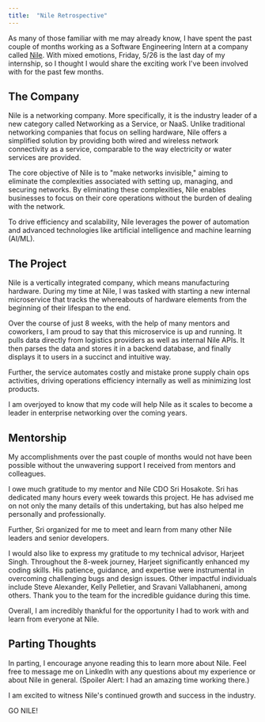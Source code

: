 ```yaml
---
title:  "Nile Retrospective"
--- 
```


As many of those familiar with me may already know, I have spent the past couple of months working as a Software Engineering Intern at a company called [Nile][nile]. With mixed emotions, Friday, 5/26 is the last day of my internship, so I thought I would share the exciting work I've been involved with for the past few months.

## The Company

Nile is a networking company. More specifically, it is the industry leader of a new category called Networking as a Service, or NaaS. Unlike traditional networking companies that focus on selling hardware, Nile offers a simplified solution by providing both wired and wireless network connectivity as a service, comparable to the way electricity or water services are provided.

The core objective of Nile is to "make networks invisible," aiming to eliminate the complexities associated with setting up, managing, and securing networks. By eliminating these complexities, Nile enables businesses to focus on their core operations without the burden of dealing with the network. 

To drive efficiency and scalability, Nile leverages the power of automation and advanced technologies like artificial intelligence and machine learning (AI/ML). 

## The Project

Nile is a vertically integrated company, which means manufacturing hardware. During my time at Nile, I was tasked with starting a new internal microservice that tracks the whereabouts of hardware elements from the beginning of their lifespan to the end.

Over the course of just 8 weeks, with the help of many mentors and coworkers, I am proud to say that this microservice is up and running. It pulls data directly from logistics providers as well as internal Nile APIs. It then parses the data and stores it in a backend database, and finally displays it to users in a succinct and intuitive way.

Further, the service automates costly and mistake prone supply chain ops activities, driving operations efficiency internally as well as minimizing lost products.

I am overjoyed to know that my code will help Nile as it scales to become a leader in enterprise networking over the coming years.

## Mentorship

My accomplishments over the past couple of months would not have been possible without the unwavering support I received from mentors and colleagues.

I owe much gratitude to my mentor and Nile CDO Sri Hosakote. Sri has dedicated many hours every week towards this project. He has advised me on not only the many details of this undertaking, but has also helped me personally and professionally.

Further, Sri organized for me to meet and learn from many other Nile leaders and senior developers.

I would also like to express my gratitude to my technical advisor, Harjeet Singh. Throughout the 8-week journey, Harjeet significantly enhanced my coding skills. His patience, guidance, and expertise were instrumental in overcoming challenging bugs and design issues. Other impactful individuals include Steve Alexander, Kelly Pelletier, and Sravani Vallabhaneni, among others. Thank you to the team for the incredible guidance during this time. 

Overall, I am incredibly thankful for the opportunity I had to work with and learn from everyone at Nile.


## Parting Thoughts

In parting, I encourage anyone reading this to learn more about Nile. Feel free to message me on LinkedIn with any questions about my experience or about Nile in general. (Spoiler Alert: I had an amazing time working there.)

I am excited to witness Nile's continued growth and success in the industry.

GO NILE!


[nile]:https://nilesecure.com/


